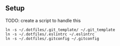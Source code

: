 

## Setup

TODO: create a script to handle this
```
ln -s ~/.dotfiles/.git_template/ ~/.git_template
ln -s ~/.dotfiles/.eslintrc ~/.eslintrc
ln -s ~/.dotfiles/.gitconfig ~/.gitconfig
```
